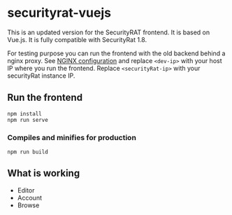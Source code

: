 # securityrat-vuejs

This is an updated version for the SecurityRAT frontend. It is based on Vue.js. It is fully compatible with SecurityRat
1.8.

For testing purpose you can run the frontend with the old backend behind a nginx proxy.
See [NGINX configuration](nginx.conf) and replace `<dev-ip>` with your host IP where you run the frontend.
Replace `<securityRat-ip>` with your securityRat instance IP.

## Run the frontend

```
npm install
npm run serve
```

### Compiles and minifies for production

```
npm run build
```

## What is working

* Editor
* Account
* Browse